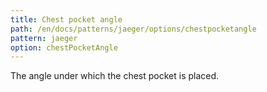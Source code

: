 ```yaml
---
title: Chest pocket angle
path: /en/docs/patterns/jaeger/options/chestpocketangle
pattern: jaeger
option: chestPocketAngle
---
```


The angle under which the chest pocket is placed.